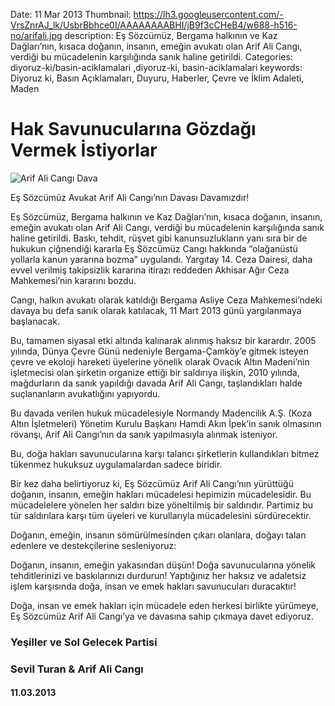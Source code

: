 Date: 11 Mar 2013
Thumbnail: https://lh3.googleusercontent.com/-VrsZnrAJ_lk/UsbrBbhce0I/AAAAAAAABHI/jB9f3cCHeB4/w688-h516-no/arifali.jpg
description: Eş Sözcümüz, Bergama halkının ve Kaz Dağları’nın, kısaca doğanın, insanın, emeğin avukatı olan Arif Ali Cangı, verdiği bu mücadelenin karşılığında sanık haline getirildi.
Categories: diyoruz-ki/basin-aciklamalari ,diyoruz-ki, basin-aciklamalari
keywords: Diyoruz ki, Basın Açıklamaları, Duyuru, Haberler, Çevre ve İklim Adaleti, Maden

# Hak Savunucularına Gözdağı Vermek İstiyorlar

![Arif Ali Cangı Dava](https://lh3.googleusercontent.com/-VrsZnrAJ_lk/UsbrBbhce0I/AAAAAAAABHI/jB9f3cCHeB4/w688-h516-no/arifali.jpg)


Eş Sözcümüz Avukat Arif Ali Cangı’nın Davası Davamızdır!

Eş Sözcümüz, Bergama halkının ve Kaz Dağları’nın, kısaca doğanın, insanın, emeğin avukatı olan Arif Ali Cangı, verdiği bu mücadelenin karşılığında sanık haline getirildi. Baskı, tehdit, rüşvet gibi kanunsuzlukların yanı sıra bir de hukukun çiğnendiği kararla Eş Sözcümüz Cangı hakkında “olağanüstü yollarla kanun yararına bozma” uygulandı. Yargıtay 14. Ceza Dairesi, daha evvel verilmiş takipsizlik kararına itirazı reddeden Akhisar Ağır Ceza Mahkemesi’nin kararını bozdu. 

Cangı, halkın avukatı olarak katıldığı Bergama Asliye Ceza Mahkemesi’ndeki davaya bu defa sanık olarak katılacak, 11 Mart 2013 günü yargılanmaya başlanacak. 

Bu, tamamen siyasal etki altında kalınarak alınmış haksız bir karardır. 2005 yılında, Dünya Çevre Günü nedeniyle Bergama-Çamköy’e gitmek isteyen çevre ve ekoloji hareketi üyelerine yönelik olarak Ovacık Altın Madeni’nin işletmecisi olan şirketin organize ettiği bir saldırıya ilişkin, 2010 yılında, mağdurların da sanık yapıldığı davada Arif Ali Cangı, taşlandıkları halde suçlananların avukatlığını yapıyordu. 

Bu davada verilen hukuk mücadelesiyle Normandy Madencilik A.Ş. (Koza Altın İşletmeleri) Yönetim Kurulu Başkanı Hamdi Akın İpek’in sanık olmasının rövanşı, Arif Ali Cangı’nın da sanık yapılmasıyla alınmak isteniyor. 

Bu, doğa hakları savunucularına karşı talancı şirketlerin kullandıkları bitmez tükenmez hukuksuz uygulamalardan sadece biridir. 

Bir kez daha belirtiyoruz ki, Eş Sözcümüz Arif Ali Cangı’nın yürüttüğü doğanın, insanın, emeğin hakları mücadelesi hepimizin mücadelesidir. Bu mücadelelere yönelen her saldırı bize yöneltilmiş bir saldırıdır. Partimiz bu tür saldırılara karşı tüm üyeleri ve kurullarıyla mücadelesini sürdürecektir.

Doğanın, emeğin, insanın sömürülmesinden çıkarı olanlara, doğayı talan edenlere ve destekçilerine sesleniyoruz: 

Doğanın, insanın, emeğin yakasından düşün! Doğa savunucularına yönelik tehditlerinizi ve baskılarınızı durdurun! Yaptığınız her haksız ve adaletsiz işlem karşısında doğa, insan ve emek hakları savunucuları duracaktır!

Doğa, insan ve emek hakları için mücadele eden herkesi birlikte yürümeye, Eş Sözcümüz Arif Ali Cangı’ya ve davasına sahip çıkmaya davet ediyoruz.



### Yeşiller ve Sol Gelecek Partisi 
### Sevil Turan & Arif Ali Cangı

#### 11.03.2013
